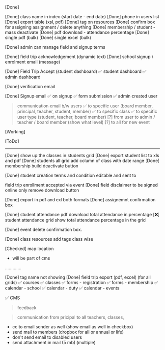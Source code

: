 [Done]

[Done] class name in index (start date - end date)
[Done] phone in users list
[Done] export table (xsl, pdf)
[Done] tag on resources
[Done] confirm box for assigning assignment / delete anything
[Done] membership / student - mass deactivate
[Done] pdf download - attendance percentage
[Done] single pdf (bulk)
[Done] single excel (bulk)

[Done] admin can manage field and signup terms

[Done] field trip acknowledgement (dynamic text)
[Done] school signup / enrolment email (message)

[Done] Field Trip Accept (student dashboard)
✅ student dashboard
✅ admin dashboard

[Done] verification email

[Done] Signup email
✅ on signup
✅ form submission
✅ admin created user

> communication email b/w users
✅ to specific user (board member, principal, teacher, student, member)
✅ to specific class
✅ to specific user type (student, teacher, board member)
[?] from user to admin / teacher / board member (show what level)
[?] to all for new event

[Working]

[ToDo]

--------

[Done] show up the classes in students grid 
[Done] export student list to xls and pdf 
[Done] students all grid add column of class with date range
[Done] membership build deactivate button 

[Done] student creation terms and condition editable and sent to 

field trip enrollment accepted via event 
[Done] field disclaimer to be signed online only remove download button

[Done] export in pdf and exl both formats
[Done] assignemnt confirmation box 

[Done] student attendance pdf download total attendance in percentage
[❌] student attendance grid show total attendance percentage in the grid 

[Done] event delete confirmation box.

[Done] class resources add tags class wise

[Checked] map location
- will be part of cms

.............

[Done] tag name not showing
[Done] field trip export (pdf, excel) (for all grids)
✅ courses
✅ classes
✅ forms - registration
✅ forms - membership
✅ calendar - school
✅ calendar -  duty
✅ calendar - events

✅ CMS
> feedback

> communication from pricipal to all teachers, classes,
- cc to email sender as well (show email as well in checkbox)
- send mail to members (dropbox for all or annual or life)
- don't send email to disabled users
- send attachment in mail (5 mb) (multiple)